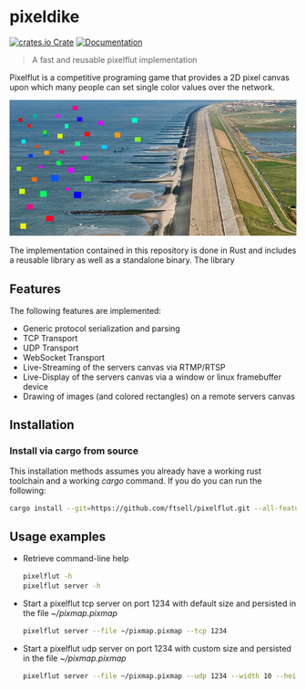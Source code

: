 # pixeldike

[![crates.io Crate](https://img.shields.io/crates/v/pixeldike?style=flat-square&logo=rust)](https://crates.io/crate/pixeldike)
[![Documentation](https://img.shields.io/docsrs/pixeldike?style=flat-square&logo=docsdotrs)](https://docs.rs/pixeldike)

> A fast and reusable pixelflut implementation

Pixelflut is a competitive programing game that provides a 2D pixel canvas upon which many people can set single color values over the network.

![Logo](.logo.webp)

The implementation contained in this repository is done in Rust and includes a reusable library as well as a standalone binary.
The library

## Features

The following features are implemented:

- Generic protocol serialization and parsing
- TCP Transport
- UDP Transport
- WebSocket Transport
- Live-Streaming of the servers canvas via RTMP/RTSP
- Live-Display of the servers canvas via a window or linux framebuffer device
- Drawing of images (and colored rectangles) on a remote servers canvas

## Installation

### Install via cargo from source

This installation methods assumes you already have a working rust toolchain and a working
*cargo* command.
If you do you can run the following:

```bash
cargo install --git=https://github.com/ftsell/pixelflut.git --all-features --bin=pixelflut
```

## Usage examples
- Retrieve command-line help

  ```bash
  pixelflut -h
  pixelflut server -h
  ```

- Start a pixelflut tcp server on port 1234 with default size and persisted in the file *~/pixmap.pixmap*

  ```bash
  pixelflut server --file ~/pixmap.pixmap --tcp 1234
  ```

- Start a pixelflut udp server on port 1234 with custom size and persisted in the file *~/pixmap.pixmap*

  ```bash
  pixelflut server --file ~/pixmap.pixmap --udp 1234 --width 10 --height 20
  ```
